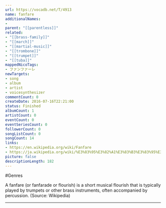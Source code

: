 ```yaml
---
url: https://vocadb.net/T/4913
name: fanfare
additionalNames: 
- 
parent: "[[parentless]]"
related:
- "[[brass-family]]"
- "[[march]]"
- "[[martial-music]]"
- "[[trombone]]"
- "[[trumpet]]"
- "[[tuba]]"
mappedNicoTags:
- ファンファーレ
newTargets:
- song
- album
- artist
- voicesynthesizer
commentCount: 0
createDate: 2016-07-16T22:21:00
status: Finished
albumCount: 1
artistCount: 0
eventCount: 0
eventSeriesCount: 0
followerCount: 0
songListCount: 0
songCount: 14
links: 
- https://en.wikipedia.org/wiki/Fanfare
- https://ja.wikipedia.org/wiki/%E3%83%95%E3%82%A1%E3%83%B3%E3%83%95%E3%82%A1%E3%83%BC%E3%83%AC
picture: false
descriptionLength: 182
---
```


#Genres

A fanfare (or fanfarade or flourish) is a short musical flourish that is typically played by trumpets or other brass instruments, often accompanied by percussion. (Source: Wikipedia)

---

